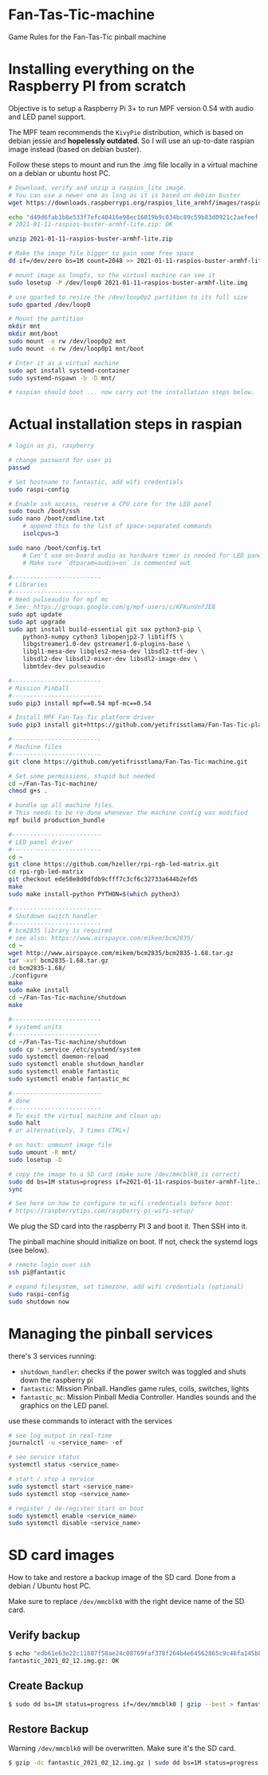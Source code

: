 # Fan-Tas-Tic-machine
Game Rules for the Fan-Tas-Tic pinball machine

# Installing everything on the Raspberry PI from scratch
Objective is to setup a Raspberry Pi 3+ to run MPF version 0.54 with audio and LED panel support.

The MPF team recommends the `KivyPie` distribution, which is based on debian jessie and __hopelessly outdated__.
So I will use an up-to-date raspian image instead (based on debian buster).

Follow these steps to mount and run the .img file locally in a virtual machine on a debian or ubuntu host PC.

```bash
# Download, verify and unzip a raspios_lite image.
# You can use a newer one as long as it is based on debian buster
wget https://downloads.raspberrypi.org/raspios_lite_armhf/images/raspios_lite_armhf-2021-01-12/2021-01-11-raspios-buster-armhf-lite.zip

echo "d49d6fab1b8e533f7efc40416e98ec16019b9c034bc89c59b83d0921c2aefeef  2021-01-11-raspios-buster-armhf-lite.zip" | sha256sum -c
# 2021-01-11-raspios-buster-armhf-lite.zip: OK

unzip 2021-01-11-raspios-buster-armhf-lite.zip

# Make the image file bigger to gain some free space
dd if=/dev/zero bs=1M count=2048 >> 2021-01-11-raspios-buster-armhf-lite.img

# mount image as loopfs, so the virtual machine can see it
sudo losetup -P /dev/loop0 2021-01-11-raspios-buster-armhf-lite.img

# use gparted to resize the /dev/loop0p2 partition to its full size
sudo gparted /dev/loop0

# Mount the partition
mkdir mnt
mkdir mnt/boot
sudo mount -o rw /dev/loop0p2 mnt
sudo mount -o rw /dev/loop0p1 mnt/boot

# Enter it as a virtual machine
sudo apt install systemd-container
sudo systemd-nspawn -b -D mnt/

# raspian should boot ... now carry out the installation steps below.
```

# Actual installation steps in raspian

```bash
# login as pi, raspberry

# change password for user pi
passwd

# Set hostname to fantastic, add wifi credentials
sudo raspi-config

# Enable ssh access, reserve a CPU core for the LED panel
sudo touch /boot/ssh
sudo nano /boot/cmdline.txt
    # append this to the list of space-separated commands
    isolcpus=3

sudo nano /boot/config.txt
    # Can't use on-board audio as hardware timer is needed for LED panel
    # Make sure `dtparam=audio=on` is commented out

#-------------------------
# Libraries
#-------------------------
# Need pulseaudio for mpf mc
# See: https://groups.google.com/g/mpf-users/c/KFKunVnfJE8
sudo apt update
sudo apt upgrade
sudo apt install build-essential git sox python3-pip \
    python3-numpy cython3 libopenjp2-7 libtiff5 \
    libgstreamer1.0-dev gstreamer1.0-plugins-base \
    libgl1-mesa-dev libgles2-mesa-dev libsdl2-ttf-dev \
    libsdl2-dev libsdl2-mixer-dev libsdl2-image-dev \
    libmtdev-dev pulseaudio

#-------------------------
# Mission Pinball
#-------------------------
sudo pip3 install mpf==0.54 mpf-mc==0.54

# Install MPF Fan-Tas-Tic platform driver
sudo pip3 install git+https://github.com/yetifrisstlama/Fan-Tas-Tic-platform.git

#-------------------------
# Machine files
#-------------------------
git clone https://github.com/yetifrisstlama/Fan-Tas-Tic-machine.git

# Set some permissions, stupid but needed
cd ~/Fan-Tas-Tic-machine/
chmod g+s .

# bundle up all machine files.
# This needs to be re-done whenever the machine config was modified
mpf build production_bundle

#-------------------------
# LED panel driver
#-------------------------
cd ~
git clone https://github.com/hzeller/rpi-rgb-led-matrix.git
cd rpi-rgb-led-matrix
git checkout ede58e8d0dfdb9cfff7c3cf6c32733a644b2efd5
make
sudo make install-python PYTHON=$(which python3)

#-------------------------
# Shutdown switch handler
#-------------------------
# bcm2835 library is required
# see also: https://www.airspayce.com/mikem/bcm2835/
cd ~
wget http://www.airspayce.com/mikem/bcm2835/bcm2835-1.68.tar.gz
tar -xvf bcm2835-1.68.tar.gz
cd bcm2835-1.68/
./configure
make
sudo make install
cd ~/Fan-Tas-Tic-machine/shutdown
make

#-------------------------
# systemd units
#-------------------------
cd ~/Fan-Tas-Tic-machine/shutdown
sudo cp *.service /etc/systemd/system
sudo systemctl daemon-reload
sudo systemctl enable shutdown_handler
sudo systemctl enable fantastic
sudo systemctl enable fantastic_mc

#-------------------------
# done
#-------------------------
# To exit the virtual machine and clean up:
sudo halt
# or alternatively, 3 times CTRL+]

# on host: unmount image file
sudo umount -R mnt/
sudo losetup -D

# copy the image to a SD card (make sure /dev/mmcblk0 is correct)
sudo dd bs=1M status=progress if=2021-01-11-raspios-buster-armhf-lite.img of=/dev/mmcblk0
sync

# See here on how to configure to wifi credentials before boot:
# https://raspberrytips.com/raspberry-pi-wifi-setup/
```

We plug the SD card into the raspberry PI 3 and boot it.
Then SSH into it.

The pinball machine should initialize on boot. If not, check the systemd logs (see below).

```bash
# remote login over ssh
ssh pi@fantastic

# expand filesystem, set timezone, add wifi credentials (optional)
sudo raspi-config
sudo shutdown now
```

# Managing the pinball services
there's 3 services running:
  * `shutdown_handler`: checks if the power switch was toggled and shuts down the raspberry pi
  * `fantastic`: Mission Pinball. Handles game rules, coils, switches, lights
  * `fantastic_mc`: Mission Pinball Media Controller. Handles sounds and the graphics on the LED panel.

use these commands to interact with the services

```bash
# see log output in real-time
journalctl -u <service_name> -ef

# see service status
systemctl status <service_name>

# start / stop a service
sudo systemctl start <service_name>
sudo systemctl stop <service_name>

# register / de-register start on boot
sudo systemctl enable <service_name>
sudo systemctl disable <service_name>
```

# SD card images
How to take and restore a backup image of the SD card. Done from a debian / Ubuntu host PC.

Make sure to replace `/dev/mmcblk0` with the right device name of the SD card.

## Verify backup

```bash
$ echo "edb61e63e22c11887f58ae24c08769faf378f264b4e64562865c9c46fa145b87  fantastic_2021_02_12.img.gz" | sha256sum -c
fantastic_2021_02_12.img.gz: OK
```

## Create Backup

```bash
$ sudo dd bs=1M status=progress if=/dev/mmcblk0 | gzip --best > fantastic_2021_02_12.img.gz
```

## Restore Backup

Warning `/dev/mmcblk0` will be overwritten. Make sure it's the SD card.

```bash
$ gzip -dc fantastic_2021_02_12.img.gz | sudo dd bs=1M status=progress of=/dev/mmcblk0
```
